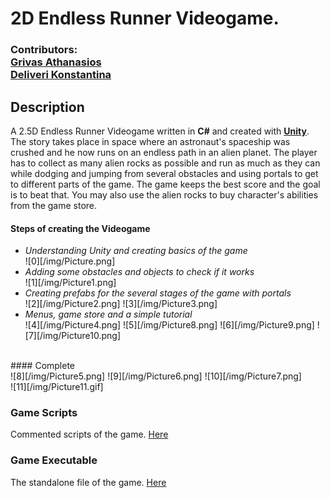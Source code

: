 # 2D Endless Runner Videogame.
### Contributors:<br> [Grivas Athanasios](https://github.com/p17griv1)<br>[Deliveri Konstantina](https://github.com/konstantinadeliveri)

## Description
A 2.5D Endless Runner Videogame written in **C#** and created with [**Unity**](https://unity.com/).<br> The story takes place in space where an astronaut's spaceship was crushed and he now runs on an endless path in an alien planet. The player has to collect as many alien rocks as possible and run as much as they can while dodging and jumping from several obstacles and using portals to get to different parts of the game. The game keeps the best score and the goal is to beat that. You may also use the alien rocks to buy character's abilities from the game store.

#### Steps of creating the Videogame
* _Understanding Unity and creating basics of the game_<br>
![0][/img/Picture.png] <br>
* _Adding some obstacles and objects to check if it works_<br>
![1][/img/Picture1.png] <br>
* _Creating prefabs for the several stages of the game with portals_<br>
![2][/img/Picture2.png]
![3][/img/Picture3.png] <br>
* _Menus, game store and a simple tutorial_<br>
![4][/img/Picture4.png]
![5][/img/Picture8.png]
![6][/img/Picture9.png]
![7][/img/Picture10.png]<br>
<br>
#### Complete<br>
![8][/img/Picture5.png]
![9][/img/Picture6.png]
![10][/img/Picture7.png]
<br>
![11][/img/Picture11.gif]


### Game Scripts
Commented scripts of the game. [Here](./2D_endless_runner_files/Assets/Scripts)

### Game Executable
The standalone file of the game. [Here](./2d_endless_runner_standalone)
